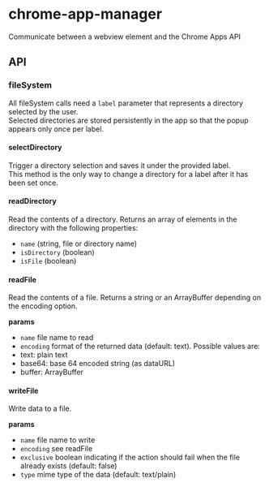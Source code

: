 # chrome-app-manager
Communicate between a webview element and the Chrome Apps API

## API

### fileSystem

All fileSystem calls need a `label` parameter that represents a directory selected by the user.  
Selected directories are stored persistently in the app so that the popup appears only once per label.

#### selectDirectory

Trigger a directory selection and saves it under the provided label.  
This method is the only way to change a directory for a label after it has been set once.

#### readDirectory

Read the contents of a directory. Returns an array of elements in the directory with the following properties:  
* `name` (string, file or directory name)
* `isDirectory` (boolean)
* `isFile` (boolean)

#### readFile

Read the contents of a file. Returns a string or an ArrayBuffer depending on the encoding option.

__params__
* `name` file name to read
* `encoding` format of the returned data (default: text). Possible values are:
 * text: plain text
 * base64: base 64 encoded string (as dataURL)
 * buffer: ArrayBuffer

#### writeFile

Write data to a file.

__params__
* `name` file name to write
* `encoding` see readFile
* `exclusive` boolean indicating if the action should fail when the file already exists (default: false)
* `type` mime type of the data (default: text/plain)

